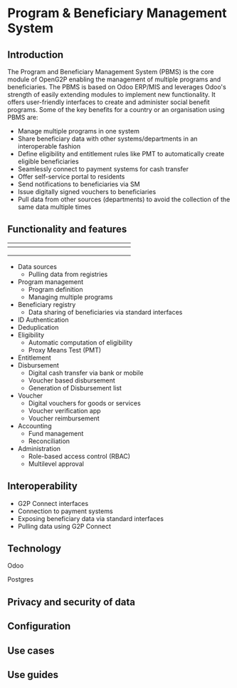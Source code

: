 # Program & Beneficiary Management System

## Introduction&#x20;

The Program and Beneficiary Management System (PBMS) is the core module of OpenG2P enabling the management of multiple programs and beneficiaries. The PBMS is based on Odoo ERP/MIS and leverages Odoo's strength of easily extending modules to implement new functionality.  It offers user-friendly interfaces to create and administer social benefit programs.  Some of the key benefits for a country or an organisation using PBMS are:

* Manage multiple programs in one system
* Share beneficiary data with other systems/departments in an interoperable fashion
* Define eligibility and entitlement rules like PMT to automatically create eligible beneficiaries
* Seamlessly connect to payment systems for cash transfer
* Offer self-service portal to residents
* Send notifications to beneficiaries via SM
* Issue digitally signed vouchers to beneficiaries
* Pull data from other sources (departments) to avoid the collection of the same data multiple times

## Functionality and features

<table><thead><tr><th width="245"></th><th></th></tr></thead><tbody><tr><td></td><td></td></tr><tr><td></td><td></td></tr><tr><td></td><td></td></tr></tbody></table>

* Data sources
  * Pulling data from registries
* Program management
  * Program definition
  * Managing multiple programs
* Beneficiary registry
  * Data sharing of beneficiaries via standard interfaces
* ID Authentication
* Deduplication
* Eligibility&#x20;
  * Automatic computation of eligibility
  * Proxy Means Test (PMT)
* Entitlement&#x20;
* Disbursement
  * Digital cash transfer via bank or mobile
  * Voucher based disbursement
  * Generation of Disbursement list
* Voucher
  * Digital vouchers for goods or services
  * Voucher verification app
  * Voucher reimbursement&#x20;
* Accounting
  * Fund management&#x20;
  * Reconciliation
* Administration
  * Role-based access control (RBAC)
  * Multilevel approval&#x20;

## Interoperability &#x20;

* G2P Connect interfaces
* Connection to payment systems
* Exposing beneficiary data via standard interfaces
* Pulling data using G2P Connect

## Technology

Odoo

Postgres

## Privacy and security of data

## Configuration

## Use cases

## Use guides
